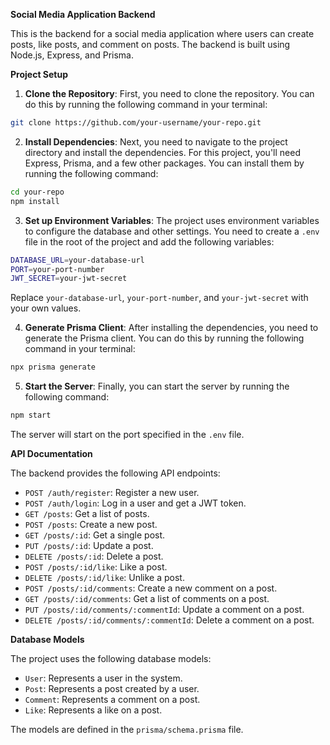 **Social Media Application Backend**

This is the backend for a social media application where users can create posts, like posts, and comment on posts. The backend is built using Node.js, Express, and Prisma.

**Project Setup**

1. **Clone the Repository**: First, you need to clone the repository. You can do this by running the following command in your terminal:

```bash
git clone https://github.com/your-username/your-repo.git
```

2. **Install Dependencies**: Next, you need to navigate to the project directory and install the dependencies. For this project, you'll need Express, Prisma, and a few other packages. You can install them by running the following command:

```bash
cd your-repo
npm install
```

3. **Set up Environment Variables**: The project uses environment variables to configure the database and other settings. You need to create a `.env` file in the root of the project and add the following variables:

```bash
DATABASE_URL=your-database-url
PORT=your-port-number
JWT_SECRET=your-jwt-secret
```

Replace `your-database-url`, `your-port-number`, and `your-jwt-secret` with your own values.

4. **Generate Prisma Client**: After installing the dependencies, you need to generate the Prisma client. You can do this by running the following command in your terminal:

```bash
npx prisma generate
```

5. **Start the Server**: Finally, you can start the server by running the following command:

```bash
npm start
```

The server will start on the port specified in the `.env` file.

**API Documentation**

The backend provides the following API endpoints:

- `POST /auth/register`: Register a new user.
- `POST /auth/login`: Log in a user and get a JWT token.
- `GET /posts`: Get a list of posts.
- `POST /posts`: Create a new post.
- `GET /posts/:id`: Get a single post.
- `PUT /posts/:id`: Update a post.
- `DELETE /posts/:id`: Delete a post.
- `POST /posts/:id/like`: Like a post.
- `DELETE /posts/:id/like`: Unlike a post.
- `POST /posts/:id/comments`: Create a new comment on a post.
- `GET /posts/:id/comments`: Get a list of comments on a post.
- `PUT /posts/:id/comments/:commentId`: Update a comment on a post.
- `DELETE /posts/:id/comments/:commentId`: Delete a comment on a post.

**Database Models**

The project uses the following database models:

- `User`: Represents a user in the system.
- `Post`: Represents a post created by a user.
- `Comment`: Represents a comment on a post.
- `Like`: Represents a like on a post.

The models are defined in the `prisma/schema.prisma` file.
